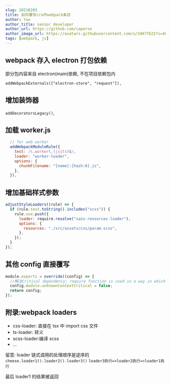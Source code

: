 ```yaml
---
slug: 20210203
title: 如何覆写cra中webpack条目
author: Yao
author_title: senior developer
author_url: https://github.com/caperso
author_image_url: https://avatars.githubusercontent.com/u/34877623?s=400&u=8da3f1b8199cdbd5591ea229149fa663f2011065&v=4
tags: [webpack, js]
---
```


## webpack 存入 electron 打包依赖

部分包内容来自 electron(main)依赖, 不在项目依赖包内

`addWebpackExternals(["electron-store", "request"]),`

## 增加装饰器

`addDecoratorsLegacy()`,

<!--truncate-->

## 加载 worker.js

```js
  // for web worker
  addWebpackModuleRule({
    test: /\.worker\.(js|ts)$/,
    loader: "worker-loader",
    options: {
      chunkFilename: "[name]:[hash:8].js",
    },
  }),
```

## 增加基础样式参数

```js
adjustStyleLoaders((rule) => {
  if (rule.test.toString().includes("scss")) {
    rule.use.push({
      loader: require.resolve("sass-resources-loader"),
      options: {
        resources: "./src/assets/css/param.scss",
      },
    });
  }
});
```

## 其他 config 直接覆写

```js
module.exports = override((config) => {
  //解决Critical dependency: require function is used in a way in which dependencies cannot be statically extracted的问题
  config.module.unknownContextCritical = false;
  return config;
});
```

## 附录:webpack loaders

- css-loader: 直接在 tsx 中 import css 文件
- ts-loader: 转义
- scss-loader:编译 scss
- ...

留意: loader 链式调用的处理顺序是逆序的
`cheese.loader1().loader2().loader3()`
`loader3执行=>loader2执行=>loader1执行`

最后 loader1 的结果被返回
